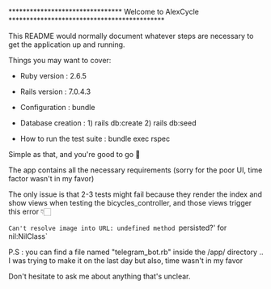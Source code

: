 ******************************** Welcome to AlexCycle ********************************************

This README would normally document whatever steps are necessary to get the
application up and running.

Things you may want to cover:

* Ruby version : 2.6.5

* Rails version : 7.0.4.3

* Configuration : bundle

* Database creation : 1) rails db:create 2) rails db:seed

* How to run the test suite : bundle exec rspec

Simple as that, and you're good to go 🙌

The app contains all the necessary requirements (sorry for the poor UI, time factor wasn't in my favor)

The only issue is that 2-3 tests might fail because they render the index and show views when testing the bicycles_controller, and those views trigger this error 👇🏻

`Can't resolve image into URL: undefined method `persisted?' for nil:NilClass`

P.S : you can find a file named "telegram_bot.rb" inside the /app/ directory .. I was trying to make it on the last day but also, time wasn't in my favor 

Don't hesitate to ask me about anything that's unclear.


